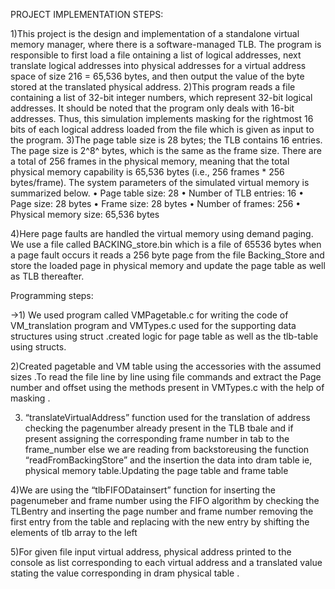 PROJECT IMPLEMENTATION STEPS:

1)This project is the design and implementation of a standalone virtual memory manager, where there is a software-managed TLB. The program is responsible to first load a file ontaining a list of logical addresses, next  translate logical addresses into physical addresses for a virtual address space of size 216 = 65,536 bytes, and then  output the value of the byte stored at the translated physical address.
2)This program reads a file containing a list of 32-bit integer numbers, which represent 32-bit logical addresses. It should be noted that the program only deals with 16-bit addresses. Thus, this simulation implements masking for the rightmost 16 bits of each logical address loaded from the file which is given as input to the program.
3)The page table size is 28 bytes; the TLB contains 16 entries. The page size is 2^8^ bytes, which is the same as the frame size. There are a total of 256 frames in the physical memory, meaning that the total physical memory capability is 65,536 bytes (i.e., 256 frames * 256 bytes/frame). The system parameters of the simulated virtual memory is summarized below.
	•	Page table size: 28
	•	Number of TLB entries: 16
	•	Page size: 28 bytes
	•	Frame size: 28 bytes
	•	Number of frames: 256
	•	Physical memory size: 65,536 bytes

4)Here page faults are handled the virtual memory using demand paging.
We use a file called BACKING_store.bin which is a file of 65536 bytes when a page fault occurs it reads a 256 byte page from the file Backing_Store and store the loaded page in physical memory and update the page table as well as TLB thereafter.

Programming  steps:

->1) We used program called VMPagetable.c for writing the code of VM_translation program and VMTypes.c used for the supporting data structures using struct .created logic for page table as well as the tlb-table using structs.

2)Created pagetable and VM table using the accessories with the assumed sizes .To read the file line by line using file commands and extract the Page number and offset using the methods present in VMTypes.c with the help of masking .

3) “translateVirtualAddress” function used for the translation of address checking the pagenumber already present in the TLB tbale and if present assigning the corresponding frame number in tab to the frame_number else we are reading from backstoreusing the function “readFromBackingStore” and the insertion the data into dram table ie, physical memory table.Updating the page table and frame table

4)We are using the “tlbFIFODatainsert” function for inserting the pagenumeber and frame number using the FIFO algorithm by checking the TLBentry and inserting the page number and frame number removing the first entry from the table and replacing with the new entry by shifting the elements of tlb array to the left

5)For given file input virtual address, physical address printed to the console as list corresponding to each virtual address and a translated value stating the value corresponding  in dram physical table .
